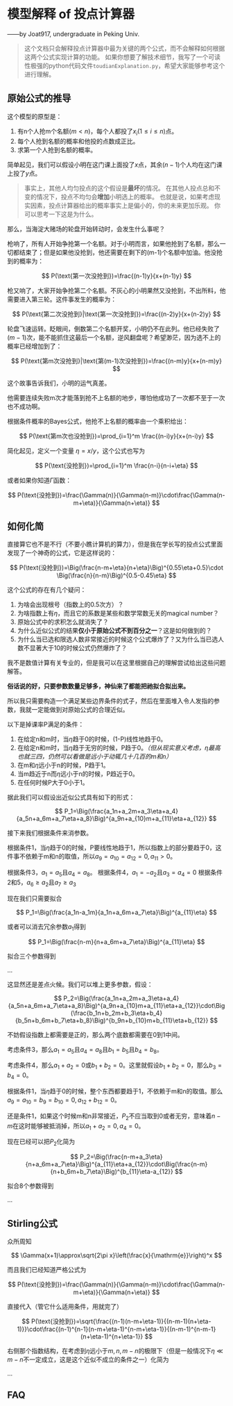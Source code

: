 # 模型解释 of 投点计算器

——by Joat917, undergraduate in Peking Univ.

> 这个文档只会解释投点计算器中最为关键的两个公式，而不会解释如何根据这两个公式实现计算的功能。
> 如果你想要了解技术细节，我写了一个可读性极强的python代码文件`toudianExplanation.py`，希望大家能够参考这个进行理解。

## 原始公式的推导

这个模型的原型是：
1. 有n个人抢m个名额($m<n$)，每个人都投了$x_i(1\leqslant i\leqslant n)$点。
2. 每个人抢到名额的概率和他投的点数成正比。
3. 求第一个人抢到名额的概率。

简单起见，我们可以假设小明在这门课上面投了$x$点，其余$(n-1)$个人均在这门课上投了$y$点。

> 事实上，其他人均匀投点的这个假设是**最坏**的情况。
> 在其他人投点总和不变的情况下，投点不均匀会**增加**小明选上的概率。
> 也就是说，如果考虑现实因素，投点计算器给出的概率事实上是偏小的，你的未来更加乐观。
> 你可以思考一下这是为什么。

那么，当海淀大赌场的轮盘开始转动时，会发生什么事呢？

枪响了，所有人开始争抢第一个名额。对于小明而言，如果他抢到了名额，那么一切都结束了；但是如果他没抢到，他还需要在剩下的(m-1)个名额中加油。他没抢到的概率为：

$$
P(\text{第一次没抢到})=\frac{(n-1)y}{x+(n-1)y}
$$

枪又响了，大家开始争抢第二个名额。不灰心的小明果然又没抢到，不出所料，他需要进入第三轮。这件事发生的概率为：

$$
P(\text{第二次没抢到}|\text{第一次没抢到})=\frac{(n-2)y}{x+(n-2)y}
$$

轮盘飞速运转。眨眼间，倒数第二个名额开奖，小明仍不在此列。他已经失败了$(m-1)$次，能不能抓住这最后一个名额，逆风翻盘呢？希望渺茫，因为选不上的概率已经增加到了：

$$
P(\text{第m次没抢到}|\text{第(m-1)次没抢到})=\frac{(n-m)y}{x+(n-m)y}
$$

这个故事告诉我们，小明的运气真差。

他需要连续失败m次才能落到抢不上名额的地步，哪怕他成功了一次都不至于一次也不成功啊。

根据条件概率的Bayes公式，他抢不上名额的概率由一个乘积给出：

$$
P(\text{第m次也没抢到})=\prod_{i=1}^m \frac{(n-i)y}{x+(n-i)y}
$$

简化起见，定义一个变量 $\eta=x/y$，这个公式也写为

$$
P(\text{没抢到})=\prod_{i=1}^m \frac{n-i}{n-i+\eta}
$$

或者如果你知道$\Gamma$函数：

$$
P(\text{没抢到})=\frac{\Gamma(n)}{\Gamma(n-m)}\cdot\frac{\Gamma(n-m+\eta)}{\Gamma(n+\eta)}
$$

## 如何化简

直接算它也不是不行（不要小瞧计算机的算力），但是我在学长写的投点公式里面发现了一个神奇的公式，它是这样说的：

$$
P(\text{没抢到})=\Big(\frac{n-m+\eta}{n+\eta}\Big)^{0.55\eta+0.5}\cdot \Big(\frac{n}{n-m}\Big)^{0.5-0.45\eta}
$$

这个公式的存在有几个疑问：
1. 为啥会出现根号（指数上的0.5次方）？
2. 为啥指数上有$\eta$，而且它的系数是某些和数学常数无关的magical number？
3. 原始公式中的求积怎么就消失了？
4. 为什么近似公式的结果**仅小于原始公式不到百分之一**？这是如何做到的？
5. 为什么当已选和限选人数非常接近的时候这个公式爆炸了？又为什么当已选人数不显著大于10的时候公式仍然爆炸了？

我不是数值计算有关专业的，但是我可以在这里根据自己的理解尝试给出这些问题解答。

**俗话说的好，只要参数数量足够多，神仙来了都能把祂拟合拟出来。**

所以我只需要构造一个满足某些边界条件的式子，然后在里面堆入令人发指的参数，我就一定能做到对原始公式的合理近似。

以下是掉课率P满足的条件：

1. 在给定n和m时，当$\eta$趋于0的时候，(1-P)线性地趋于0。
2. 在给定n和m时，当$\eta$趋于无穷的时候，P趋于0。*（但从现实意义考虑，$\eta$最高也就三四，仍然可以看做是远小于动辄几十几百的m和n）*
3. 在m和$\eta$远小于n的时候，P趋于1。
4. 当m趋近于n而$\eta$远小于n的时候，P趋近于0。
5. 在任何时候P大于0小于1。

据此我们可以假设出近似公式具有如下的形式：

$$
P_1=\Big(\frac{a_1n+a_2m+a_3\eta+a_4}{a_5n+a_6m+a_7\eta+a_8}\Big)^{a_9n+a_{10}m+a_{11}\eta+a_{12}}
$$

接下来我们根据条件来消参数。

根据条件1，当$\eta$趋于0的时候，P要线性地趋于1，所以指数上的部分要趋于0，这件事不依赖于m和n的取值，所以$a_9=a_{10}=a_{12}=0,a_{11}>0$。

根据条件3，$a_1=a_5$且$a_4=a_8$。
根据条件4，$a_1=-a_2$且$a_3=a_4=0$
根据条件2和5，$a_6\geqslant a_2$且$a_7\geqslant a_3$

现在我们只需要拟合

$$
P_1=\Big(\frac{a_1n-a_1m}{a_1n+a_6m+a_7\eta}\Big)^{a_{11}\eta}
$$

或者可以消去冗余参数$a_1$得到

$$
P_1=\Big(\frac{n-m}{n+a_6m+a_7\eta}\Big)^{a_{11}\eta}
$$

拟合三个参数得到

...

这显然还是差点火候。我们可以堆上更多参数，假设：

$$
P_2=\Big(\frac{a_1n+a_2m+a_3\eta+a_4}{a_5n+a_6m+a_7\eta+a_8}\Big)^{a_9n+a_{10}m+a_{11}\eta+a_{12}}\cdot\Big(\frac{b_1n+b_2m+b_3\eta+b_4}{b_5n+b_6m+b_7\eta+b_8}\Big)^{b_9n+b_{10}m+b_{11}\eta+b_{12}}
$$

不妨假设指数上都需要是正的，那么两个底数都需要在0到1中间。

考虑条件3，那么$a_1=a_5$且$a_4=a_8$且$b_1=b_5$且$b_4=b_8$。

考虑条件4，那么$a_1+a_2=0$或$b_1+b_2=0$。这里就假设$b_1+b_2=0$，那么$b_3=b_4=0$。

根据条件1，当$\eta$趋于0的时候，整个东西都要趋于1，不依赖于m和n的取值。那么$a_9=a_{10}=b_9=b_{10}=0,a_{12}+b_{12}=0$。

还是条件1，如果这个时候m和n非常接近，$P_2$不应当取到0或者无穷，意味着$n-m$在这时能够被抵消掉，所以$a_1+a_2=0,a_4=0$。

现在已经可以把$P_2$化简为

$$
P_2=\Big(\frac{n-m+a_3\eta}{n+a_6m+a_7\eta}\Big)^{a_{11}\eta+a_{12}}\cdot\Big(\frac{n-m}{n+b_6m+b_7\eta}\Big)^{b_{11}\eta-a_{12}}
$$

拟合8个参数得到

...



## Stirling公式

众所周知

$$
\Gamma(x+1)\approx\sqrt{2\pi x}\left(\frac{x}{\mathrm{e}}\right)^x
$$

而且我们已经知道严格公式为

$$
P(\text{没抢到})=\frac{\Gamma(n)}{\Gamma(n-m)}\cdot\frac{\Gamma(n-m+\eta)}{\Gamma(n+\eta)}
$$

直接代入（管它什么适用条件，用就完了）

$$
P(\text{没抢到})=\sqrt{\frac{(n-1)(n-m+\eta-1)}{(n-m-1)(n+\eta-1)}}\cdot\frac{(n-1)^{n-1}(n-m+\eta-1)^{n-m+\eta-1}}{(n-m-1)^{n-m-1}(n+\eta-1)^{n+\eta-1}}
$$

右侧那个指数结构，在考虑到$\eta$远小于$m,n,m-n$的极限下（但是一般情况下$\eta\ll m-n$不一定成立，这是这个近似不成立的条件之一）化简为

...

## FAQ
